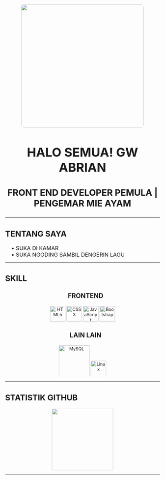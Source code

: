 <!-- ====== HEADER ====== -->
<div align="center">
  <img src="https://i.pinimg.com/1200x/28/a4/ee/28a4eebbafe9aa1bbf31cd2711df6746.jpg" width="400" style="border-radius: 8px">
  <h1 style="font-size: 2.5rem">HALO SEMUA! GW ABRIAN</h1>
  <h3 style="font-size: 1.8rem">FRONT END DEVELOPER PEMULA | PENGEMAR MIE AYAM</h3>
</div>

---

<!-- ====== TENTANG GW ====== -->
<div align="center">
  <h2 align="left" style="font-size: 1.6rem; font-weight: bold">TENTANG SAYA</h2>
  <div align="left" style="font-size: 1.1rem; margin-left: 20px">
    • SUKA DI KAMAR<br>
    • SUKA NGODING SAMBIL DENGERIN LAGU<br>
  </div>
</div>

---

<!-- ====== SKILL GW ====== -->
<div align="center">
  <h2 align="left" style="font-size: 1.6rem; font-weight: bold">SKILL</h2>
  
  <h3 align="center" style="font-size: 1.3rem; font-weight: bold; margin-left: 20px">FRONTEND</h3>
  <p style="margin-top: 10px">
    <img src="https://cdn.jsdelivr.net/gh/devicons/devicon/icons/html5/html5-original.svg" width="50" title="HTML5">
    <img src="https://cdn.jsdelivr.net/gh/devicons/devicon/icons/css3/css3-original.svg" width="50" title="CSS3">
    <img src="https://cdn.jsdelivr.net/gh/devicons/devicon/icons/javascript/javascript-original.svg" width="50" title="JavaScript">
    <img src="https://cdn.jsdelivr.net/gh/devicons/devicon/icons/bootstrap/bootstrap-original.svg" width="50" title="Bootstrap">
  </p>

  <h3 align="center" style="font-size: 1.3rem; font-weight: bold; margin-left: 20px">LAIN LAIN</h3>
  <p style="margin-top: 10px">
    <img src="https://www.mysql.com/common/logos/logo-mysql-170x115.png" width="100" title="MySQL">
    <img src="https://cdn.jsdelivr.net/gh/devicons/devicon/icons/linux/linux-original.svg" width="50" title="Linux">
  </p>
</div>

---

<!-- ====== STATS GITHUB ====== -->
<div align="center">
  <h2 align="left" style="font-size: 1.6rem; font-weight: bold">STATISTIK GITHUB</h2>
  <img height="200" src="https://github-readme-stats.vercel.app/api?username=mieayamm0892&show_icons=true&theme=radical">
</div>

---
